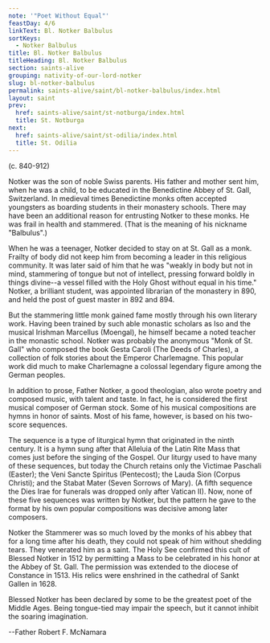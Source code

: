 ```yaml
---
note: '"Poet Without Equal"'
feastDay: 4/6
linkText: Bl. Notker Balbulus
sortKeys:
  - Notker Balbulus
title: Bl. Notker Balbulus
titleHeading: Bl. Notker Balbulus
section: saints-alive
grouping: nativity-of-our-lord-notker
slug: bl-notker-balbulus
permalink: saints-alive/saint/bl-notker-balbulus/index.html
layout: saint
prev:
  href: saints-alive/saint/st-notburga/index.html
  title: St. Notburga
next:
  href: saints-alive/saint/st-odilia/index.html
  title: St. Odilia
---
```

(c. 840-912)

Notker was the son of noble Swiss parents. His father and mother sent him, when he was a child, to be educated in the Benedictine Abbey of St. Gall, Switzerland. In medieval times Benedictine monks often accepted youngsters as boarding students in their monastery schools. There may have been an additional reason for entrusting Notker to these monks. He was frail in health and stammered. (That is the meaning of his nickname "Balbulus".)

When he was a teenager, Notker decided to stay on at St. Gall as a monk. Frailty of body did not keep him from becoming a leader in this religious community. It was later said of him that he was "weakly in body but not in mind, stammering of tongue but not of intellect, pressing forward boldly in things divine--a vessel filled with the Holy Ghost without equal in his time." Notker, a brilliant student, was appointed librarian of the monastery in 890, and held the post of guest master in 892 and 894.

But the stammering little monk gained fame mostly through his own literary work. Having been trained by such able monastic scholars as Iso and the musical Irishman Marcellus (Moengal), he himself became a noted teacher in the monastic school. Notker was probably the anonymous "Monk of St. Gall" who composed the book Gesta Caroli (The Deeds of Charles), a collection of folk stories about the Emperor Charlemagne. This popular work did much to make Charlemagne a colossal legendary figure among the German peoples.

In addition to prose, Father Notker, a good theologian, also wrote poetry and composed music, with talent and taste. In fact, he is considered the first musical composer of German stock. Some of his musical compositions are hymns in honor of saints. Most of his fame, however, is based on his two-score sequences.

The sequence is a type of liturgical hymn that originated in the ninth century. It is a hymn sung after that Alleluia of the Latin Rite Mass that comes just before the singing of the Gospel. Our liturgy used to have many of these sequences, but today the Church retains only the Victimae Paschali (Easter); the Veni Sancte Spiritus (Pentecost); the Lauda Sion (Corpus Christi); and the Stabat Mater (Seven Sorrows of Mary). (A fifth sequence the Dies Irae for funerals was dropped only after Vatican II). Now, none of these five sequences was written by Notker, but the pattern he gave to the format by his own popular compositions was decisive among later composers.

Notker the Stammerer was so much loved by the monks of his abbey that for a long time after his death, they could not speak of him without shedding tears. They venerated him as a saint. The Holy See confirmed this cult of Blessed Notker in 1512 by permitting a Mass to be celebrated in his honor at the Abbey of St. Gall. The permission was extended to the diocese of Constance in 1513. His relics were enshrined in the cathedral of Sankt Gallen in 1628.

Blessed Notker has been declared by some to be the greatest poet of the Middle Ages. Being tongue-tied may impair the speech, but it cannot inhibit the soaring imagination.

\--Father Robert F. McNamara
